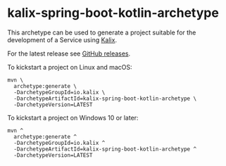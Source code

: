 # kalix-spring-boot-kotlin-archetype

This archetype can be used to generate a project suitable for the development of a Service using [Kalix](https://docs.kalix.io).

For the latest release see [GitHub releases](https://github.com/lightbend/kalix-jvm-sdk/releases).

To kickstart a project on Linux and macOS:

```shell
mvn \
  archetype:generate \
  -DarchetypeGroupId=io.kalix \
  -DarchetypeArtifactId=kalix-spring-boot-kotlin-archetype \
  -DarchetypeVersion=LATEST
```

To kickstart a project on Windows 10 or later:

```shell
mvn ^
  archetype:generate ^
  -DarchetypeGroupId=io.kalix ^
  -DarchetypeArtifactId=kalix-spring-boot-kotlin-archetype ^
  -DarchetypeVersion=LATEST
```
